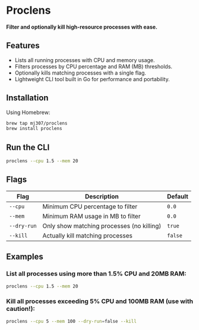 # Proclens

**Filter and optionally kill high-resource processes with ease.**

## Features
- Lists all running processes with CPU and memory usage.
- Filters processes by CPU percentage and RAM (MB) thresholds.
- Optionally kills matching processes with a single flag.
- Lightweight CLI tool built in Go for performance and portability.

## Installation
Using Homebrew:
```bash
brew tap mj307/proclens
brew install proclens
```
## Run the CLI
```bash
proclens --cpu 1.5 --mem 20 
```

## Flags
| Flag        | Description                               | Default |
| ----------- | ----------------------------------------- | ------- |
| `--cpu`     | Minimum CPU percentage to filter          | `0.0`   |
| `--mem`     | Minimum RAM usage in MB to filter         | `0.0`   |
| `--dry-run` | Only show matching processes (no killing) | `true`  |
| `--kill`    | Actually kill matching processes          | `false` |

## Examples

### List all processes using more than 1.5% CPU and 20MB RAM:

```bash
proclens --cpu 1.5 --mem 20
```
### Kill all processes exceeding 5% CPU and 100MB RAM (use with caution!):

```bash
proclens --cpu 5 --mem 100 --dry-run=false --kill
```
